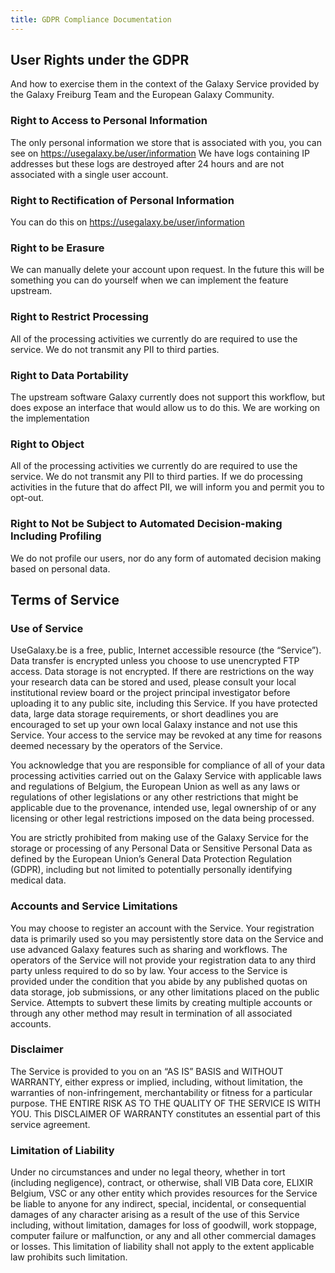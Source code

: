 ```yaml
---
title: GDPR Compliance Documentation
---
```


## User Rights under the GDPR

And how to exercise them in the context of the Galaxy Service provided by the Galaxy Freiburg Team and the European Galaxy Community.

### Right to Access to Personal Information
The only personal information we store that is associated with you, you can see on https://usegalaxy.be/user/information We have logs containing IP addresses but these logs are destroyed after 24 hours and are not associated with a single user account.

### Right to Rectification of Personal Information
You can do this on https://usegalaxy.be/user/information

### Right to be Erasure
We can manually delete your account upon request. In the future this will be something you can do yourself when we can implement the feature upstream.

### Right to Restrict Processing
All of the processing activities we currently do are required to use the service. We do not transmit any PII to third parties.

### Right to Data Portability
The upstream software Galaxy currently does not support this workflow, but does expose an interface that would allow us to do this. We are working on the implementation

### Right to Object
All of the processing activities we currently do are required to use the service. We do not transmit any PII to third parties. If we do processing activities in the future that do affect PII, we will inform you and permit you to opt-out.

### Right to Not be Subject to Automated Decision-making Including Profiling
We do not profile our users, nor do any form of automated decision making based on personal data.

## Terms of Service

### Use of Service
UseGalaxy.be is a free, public, Internet accessible resource (the “Service”). Data transfer is encrypted unless you choose to use unencrypted FTP access. Data storage is not encrypted. If there are restrictions on the way your research data can be stored and used, please consult your local institutional review board or the project principal investigator before uploading it to any public site, including this Service. If you have protected data, large data storage requirements, or short deadlines you are encouraged to set up your own local Galaxy instance and not use this Service. Your access to the service may be revoked at any time for reasons deemed necessary by the operators of the Service.

You acknowledge that you are responsible for compliance of all of your data processing activities carried out on the Galaxy Service with applicable laws and regulations of Belgium, the European Union as well as any laws or regulations of other legislations or any other restrictions that might be applicable due to the provenance, intended use, legal ownership of or any licensing or other legal restrictions imposed on the data being processed.

You are strictly prohibited from making use of the Galaxy Service for the storage or processing of any Personal Data or Sensitive Personal Data as defined by the European Union’s General Data Protection Regulation (GDPR), including but not limited to potentially personally identifying medical data.

### Accounts and Service Limitations
You may choose to register an account with the Service. Your registration data is primarily used so you may persistently store data on the Service and use advanced Galaxy features such as sharing and workflows. The operators of the Service will not provide your registration data to any third party unless required to do so by law. Your access to the Service is provided under the condition that you abide by any published quotas on data storage, job submissions, or any other limitations placed on the public Service. Attempts to subvert these limits by creating multiple accounts or through any other method may result in termination of all associated accounts.

### Disclaimer
The Service is provided to you on an “AS IS” BASIS and WITHOUT WARRANTY, either express or implied, including, without limitation, the warranties of non-infringement, merchantability or fitness for a particular purpose. THE ENTIRE RISK AS TO THE QUALITY OF THE SERVICE IS WITH YOU. This DISCLAIMER OF WARRANTY constitutes an essential part of this service agreement.

### Limitation of Liability
Under no circumstances and under no legal theory, whether in tort (including negligence), contract, or otherwise, shall VIB Data core, ELIXIR Belgium, VSC or any other entity which provides resources for the Service be liable to anyone for any indirect, special, incidental, or consequential damages of any character arising as a result of the use of this Service including, without limitation, damages for loss of goodwill, work stoppage, computer failure or malfunction, or any and all other commercial damages or losses. This limitation of liability shall not apply to the extent applicable law prohibits such limitation.